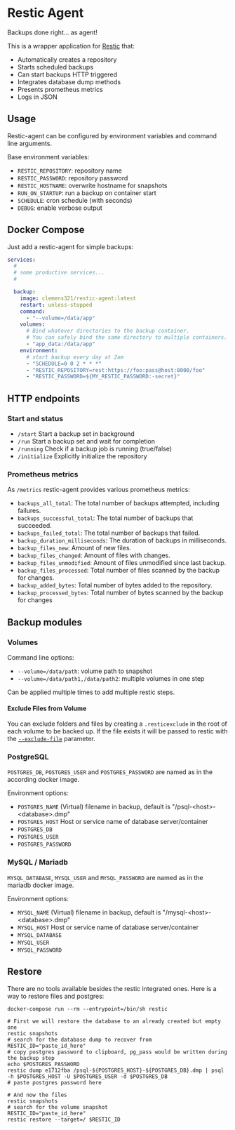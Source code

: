 # Restic Agent

Backups done right... as agent!

This is a wrapper application for [Restic](https://github.com/restic/restic/) that:

- Automatically creates a repository
- Starts scheduled backups
- Can start backups HTTP triggered
- Integrates database dump methods
- Presents prometheus metrics
- Logs in JSON

## Usage

Restic-agent can be configured by environment variables and command line arguments.

Base environment variables:

- `RESTIC_REPOSITORY`: repository name
- `RESTIC_PASSWORD`: repository password
- `RESTIC_HOSTNAME`: overwrite hostname for snapshots
- `RUN_ON_STARTUP`: run a backup on container start
- `SCHEDULE`: cron schedule (with seconds)
- `DEBUG`: enable verbose output

## Docker Compose
Just add a restic-agent for simple backups:

```yml
services:
  #
  # some productive services...
  #

  backup:
    image: clemens321/restic-agent:latest
    restart: unless-stopped
    command:
      - "--volume=/data/app"
    volumes:
      # Bind whatever directories to the backup container.
      # You can safely bind the same directory to multiple containers.
      - "app_data:/data/app"
    environment:
      # start backup every day at 2am
      - "SCHEDULE=0 0 2 * * *"
      - "RESTIC_REPOSITORY=rest:https://foo:pass@host:8000/foo"
      - "RESTIC_PASSWORD=${MY_RESTIC_PASSWORD:-secret}"
```

## HTTP endpoints

### Start and status

- `/start` Start a backup set in background
- `/run` Start a backup set and wait for completion
- `/running` Check if a backup job is running (true/false)
- `/initialize` Explicitly initialize the repository

### Prometheus metrics

As `/metrics` restic-agent provides various prometheus metrics:

- `backups_all_total`: The total number of backups attempted, including failures.
- `backups_successful_total`: The total number of backups that succeeded.
- `backups_failed_total`: The total number of backups that failed.
- `backup_duration_milliseconds`: The duration of backups in milliseconds.
- `backup_files_new`: Amount of new files.
- `backup_files_changed`: Amount of files with changes.
- `backup_files_unmodified`: Amount of files unmodified since last backup.
- `backup_files_processed`: Total number of files scanned by the backup for changes.
- `backup_added_bytes`: Total number of bytes added to the repository.
- `backup_processed_bytes`: Total number of bytes scanned by the backup for changes

## Backup modules

### Volumes

Command line options:
- `--volume=/data/path`: volume path to snapshot
- `--volume=/data/path1,/data/path2`: multiple volumes in one step

Can be applied multiple times to add multiple restic steps.

#### Exclude Files from Volume

You can exclude folders and files by creating a `.resticexclude` in the root of each volume to be backed up.
If the file exists it will be passed to restic with the [`--exclude-file`](https://restic.readthedocs.io/en/latest/040_backup.html#excluding-files) parameter.  

### PostgreSQL

`POSTGRES_DB`, `POSTGRES_USER` and `POSTGRES_PASSWORD` are named as in the according docker image.

Environment options:
- `POSTGRES_NAME` (Virtual) filename in backup, default is "/psql-\<host>-\<database>.dmp"
- `POSTGRES_HOST` Host or service name of database server/container
- `POSTGRES_DB`
- `POSTGRES_USER`
- `POSTGRES_PASSWORD`

### MySQL / Mariadb

`MYSQL_DATABASE`, `MYSQL_USER` and `MYSQL_PASSWORD` are named as in the mariadb docker image.

Environment options:
- `MYSQL_NAME` (Virtual) filename in backup, default is "/mysql-\<host>-\<database>.dmp"
- `MYSQL_HOST` Host or service name of database server/container
- `MYSQL_DATABASE`
- `MYSQL_USER`
- `MYSQL_PASSWORD`

## Restore

There are no tools available besides the restic integrated ones. Here is a way to restore files and postgres:

```
docker-compose run --rm --entrypoint=/bin/sh restic

# First we will restore the database to an already created but empty one
restic snapshots
# search for the database dump to recover from
RESTIC_ID="paste_id_here"
# copy postgres password to clipboard, pg_pass would be written during the backup step
echo $POSTGRES_PASSWORD
restic dump e1712fba /psql-${POSTGRES_HOST}-${POSTGRES_DB}.dmp | psql -h $POSTGRES_HOST -U $POSTGRES_USER -d $POSTGRES_DB
# paste postgres password here

# And now the files
restic snapshots
# search for the volume snapshot
RESTIC_ID="paste_id_here"
restic restore --target=/ $RESTIC_ID
```
